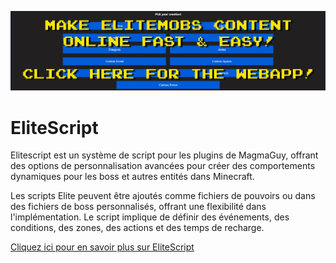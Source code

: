 [![webapp_banner.jpg](../../../img/wiki/webapp_banner.jpg)](https://magmaguy.com/webapp/webapp.html)

# EliteScript

Elitescript est un système de script pour les plugins de MagmaGuy, offrant des options de personnalisation avancées pour créer des comportements dynamiques pour les boss et autres entités dans Minecraft.

Les scripts Elite peuvent être ajoutés comme fichiers de pouvoirs ou dans des fichiers de boss personnalisés, offrant une flexibilité dans l'implémentation. Le script implique de définir des événements, des conditions, des zones, des actions et des temps de recharge.

[Cliquez ici pour en savoir plus sur EliteScript]($language$/elitemobs/creating_powers.md)